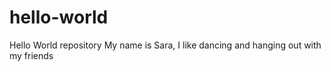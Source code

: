 # hello-world
Hello World repository
My name is Sara, I like dancing and hanging out with my friends
